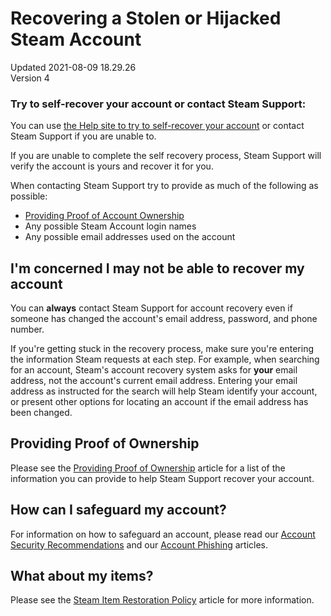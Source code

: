 # Recovering a Stolen or Hijacked Steam Account
Updated 2021-08-09 18.29.26  
Version 4  

### Try to self-recover your account or contact Steam Support:
You can use [the Help site to try to self-recover your account](https://help.steampowered.com/wizard/HelpWithLogin) or contact Steam Support if you are unable to.  
  
If you are unable to complete the self recovery process, Steam Support will verify the account is yours and recover it for you.  
  
When contacting Steam Support try to provide as much of the following as possible:  

* [Providing Proof of Account Ownership](https://help.steampowered.com/en/faqs/view/40A0-8B4B-B54B-C51A)
* Any possible Steam Account login names
* Any possible email addresses used on the account

  
  
## I'm concerned I may not be able to recover my account
  
You can **always** contact Steam Support for account recovery even if someone has changed the account's email address, password, and phone number.  
  
If you're getting stuck in the recovery process, make sure you're entering the information Steam requests at each step. For example, when searching for an account, Steam's account recovery system asks for **your** email address, not the account's current email address. Entering your email address as instructed for the search will help Steam identify your account, or present other options for locating an account if the email address has been changed.  
  
  
## Providing Proof of Ownership
  
Please see the [Providing Proof of Ownership](https://help.steampowered.com/en/faqs/view/40A0-8B4B-B54B-C51A) article for a list of the information you can provide to help Steam Support recover your account.   
  
  
## How can I safeguard my account?
For information on how to safeguard an account, please read our [Account Security Recommendations](https://help.steampowered.com/en/faqs/view/6639-EB3C-EC79-FF60) and our [Account Phishing](https://steamcommunity.com/actions/ReportSuspiciousLogin) articles.  
  
  
## What about my items?
Please see the [Steam Item Restoration Policy](https://help.steampowered.com/en/faqs/view/3B6E-B322-2400-8D24) article for more information.
